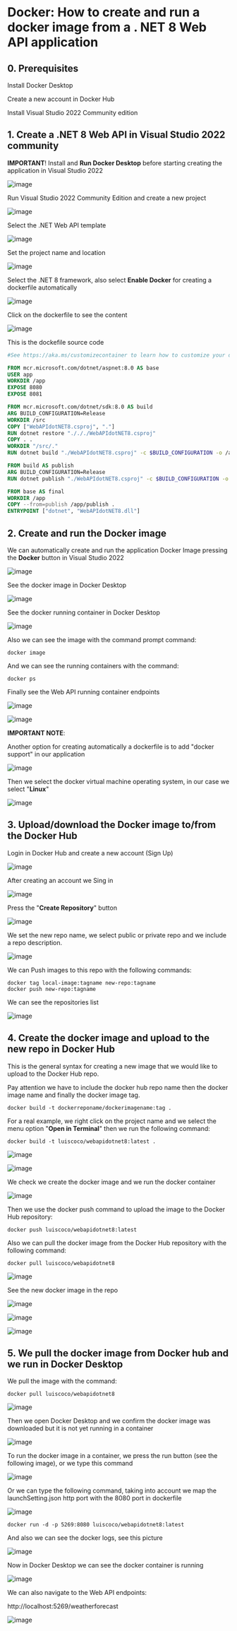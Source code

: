 # Docker: How to create and run a docker image from a . NET 8 Web API application

## 0. Prerequisites

Install Docker Desktop

Create a new account in Docker Hub

Install Visual Studio 2022 Community edition

## 1. Create a .NET 8 Web API in Visual Studio 2022 community

**IMPORTANT**! Install and **Run Docker Desktop** before starting creating the application in Visual Studio 2022

![image](https://github.com/luiscoco/Docker_Create_and_run_Image-_for_dotNET_8_Web_API/assets/32194879/7b58cdb3-a290-457a-b15d-76562a2da203)

Run Visual Studio 2022 Community Edition and create a new project 

![image](https://github.com/luiscoco/Docker_Create_and_run_Image-_for_dotNET_8_Web_API/assets/32194879/c6444f00-a64e-4fc3-a515-db8bf7e1b66e)

Select the .NET Web API template

![image](https://github.com/luiscoco/Docker_Create_and_run_Image-_for_dotNET_8_Web_API/assets/32194879/f87185c0-9051-41cb-89cd-f5a547144bb9)

Set the project name and location

![image](https://github.com/luiscoco/Docker_Create_and_run_Image-_for_dotNET_8_Web_API/assets/32194879/d005f758-c124-4483-bd35-5a00cb4faa51)

Select the .NET 8 framework, also select **Enable Docker** for creating a dockerfile automatically

![image](https://github.com/luiscoco/Docker_Create_and_run_Image-_for_dotNET_8_Web_API/assets/32194879/2af5048d-66c5-4159-b728-0bbf9082d0e3)

Click on the dockerfile to see the content

![image](https://github.com/luiscoco/Docker_Create_and_run_Image-_for_dotNET_8_Web_API/assets/32194879/a4fa4f42-0952-453c-a04e-02aaf8716333)

This is the dockefile source code

```dockerfile
#See https://aka.ms/customizecontainer to learn how to customize your debug container and how Visual Studio uses this Dockerfile to build your images for faster debugging.

FROM mcr.microsoft.com/dotnet/aspnet:8.0 AS base
USER app
WORKDIR /app
EXPOSE 8080
EXPOSE 8081

FROM mcr.microsoft.com/dotnet/sdk:8.0 AS build
ARG BUILD_CONFIGURATION=Release
WORKDIR /src
COPY ["WebAPIdotNET8.csproj", "."]
RUN dotnet restore "./././WebAPIdotNET8.csproj"
COPY . .
WORKDIR "/src/."
RUN dotnet build "./WebAPIdotNET8.csproj" -c $BUILD_CONFIGURATION -o /app/build

FROM build AS publish
ARG BUILD_CONFIGURATION=Release
RUN dotnet publish "./WebAPIdotNET8.csproj" -c $BUILD_CONFIGURATION -o /app/publish /p:UseAppHost=false

FROM base AS final
WORKDIR /app
COPY --from=publish /app/publish .
ENTRYPOINT ["dotnet", "WebAPIdotNET8.dll"]
```

## 2. Create and run the Docker image 

We can automatically create and run the application Docker Image pressing the **Docker** button in Visual Studio 2022

![image](https://github.com/luiscoco/Docker_Create_and_run_Image-_for_dotNET_8_Web_API/assets/32194879/ea68b43b-71c6-4dbc-adf9-f9edb7d0127b)

See the docker image in Docker Desktop

![image](https://github.com/luiscoco/Docker_Create_and_run_Image-_for_dotNET_8_Web_API/assets/32194879/93ea102a-5e00-4857-910b-6ac32b3539e3)

See the docker running container in Docker Desktop

![image](https://github.com/luiscoco/Docker_Create_and_run_Image-_for_dotNET_8_Web_API/assets/32194879/fa7fb04d-d25d-404d-88be-bc3fa2aed0c9)

Also we can see the image with the command prompt command:

```
docker image
```

And we can see the running containers with the command:

```
docker ps
```

Finally see the Web API running container endpoints

![image](https://github.com/luiscoco/Docker_Create_and_run_Image-_for_dotNET_8_Web_API/assets/32194879/9d3a9601-78ce-4d29-8af8-dc04a5d53d5b)

![image](https://github.com/luiscoco/Docker_Create_and_run_Image-_for_dotNET_8_Web_API/assets/32194879/192dfb78-52b5-4673-a030-4fe4389b69c8)

**IMPORTANT NOTE**: 

Another option for creating automatically a dockerfile is to add "docker support" in our application

![image](https://github.com/luiscoco/Docker_Create_and_run_Image-_for_dotNET_8_Web_API/assets/32194879/ee3340e7-90b0-428d-b796-1000853e8c9f)

Then we select the docker virtual machine operating system, in our case we select "**Linux**"

![image](https://github.com/luiscoco/Docker_Create_and_run_Image-_for_dotNET_8_Web_API/assets/32194879/ab91a28d-faca-4be2-8dc2-542683523561)

## 3. Upload/download the Docker image to/from the Docker Hub

Login in Docker Hub and create a new account (Sign Up)

![image](https://github.com/luiscoco/Docker_Create_and_run_Image-_for_dotNET_8_Web_API/assets/32194879/26e2923e-e081-46f4-a64f-1dbe16ae58a6)

After creating an account we Sing in

![image](https://github.com/luiscoco/Docker_Create_and_run_Image-_for_dotNET_8_Web_API/assets/32194879/9f85488e-a4e0-4f06-8b90-0f8973742f33)

Press the "**Create Repository**" button

![image](https://github.com/luiscoco/Docker_Create_and_run_Image-_for_dotNET_8_Web_API/assets/32194879/b67d942c-8e60-4d1e-8c3d-0cb72b480799)

We set the new repo name, we select public or private repo and we include a repo description.

![image](https://github.com/luiscoco/Docker_Create_and_run_Image-_for_dotNET_8_Web_API/assets/32194879/d0faa9c1-815f-4ba0-a90c-238c88a80a87)

We can Push images to this repo with the following commands: 

```
docker tag local-image:tagname new-repo:tagname
docker push new-repo:tagname
```

We can see the repositories list

![image](https://github.com/luiscoco/Docker_Create_and_run_Image-_for_dotNET_8_Web_API/assets/32194879/7b88adb2-3b56-4cd6-a3fb-011eefbea51e)

## 4. Create the docker image and upload to the new repo in Docker Hub

This is the general syntax for creating a new image that we would like to upload to the Docker Hub repo. 

Pay attention we have to include the docker hub repo name then the docker image name and finally the docker image tag.

```
docker build -t dockerreponame/dockerimagename:tag .
```

For a real example, we right click on the project name and we select the menu option "**Open in Terminal**" then we run the following command: 

```
docker build -t luiscoco/webapidotnet8:latest .
```

![image](https://github.com/luiscoco/Docker_Create_and_run_Image-_for_dotNET_8_Web_API/assets/32194879/c6ed928a-1553-440b-9c84-28d622d13706)

![image](https://github.com/luiscoco/Docker_Create_and_run_Image-_for_dotNET_8_Web_API/assets/32194879/d8e48865-36a0-4e6d-b690-85ac96e43788)

We check we create the docker image and we run the docker container 

![image](https://github.com/luiscoco/Docker_Create_and_run_Image-_for_dotNET_8_Web_API/assets/32194879/582d4f54-57e2-4a05-9c88-e70cf79870cd)

Then we use the docker push command to upload the image to the Docker Hub repository:

```
docker push luiscoco/webapidotnet8:latest
```

Also we can pull the docker image from the Docker Hub repository with the following command:

```
docker pull luiscoco/webapidotnet8
```

![image](https://github.com/luiscoco/Docker_Create_and_run_Image-_for_dotNET_8_Web_API/assets/32194879/376dc20d-4ae0-4aed-842c-5c71b5b2cd5a)

See the new docker image in the repo

![image](https://github.com/luiscoco/Docker_Create_and_run_Image-_for_dotNET_8_Web_API/assets/32194879/7e38db3a-ed91-40b8-bfbd-e2cc333b9d17)

![image](https://github.com/luiscoco/Docker_Create_and_run_Image-_for_dotNET_8_Web_API/assets/32194879/9b4c6f9e-5b0b-45c6-bed3-e286cfbf3a94)

![image](https://github.com/luiscoco/Docker_Create_and_run_Image-_for_dotNET_8_Web_API/assets/32194879/a1cb5201-7055-4d35-9fcd-51489592e49e)

## 5. We pull the docker image from Docker hub and we run in Docker Desktop

We pull the image with the command:

```
docker pull luiscoco/webapidotnet8
```

![image](https://github.com/luiscoco/Docker_Create_and_run_Image-_for_dotNET_8_Web_API/assets/32194879/612b1aa1-8dc9-4ecc-b5cc-13eb2b9bb8d7)

Then we open Docker Desktop and we confirm the docker image was downloaded but it is not yet running in a container

![image](https://github.com/luiscoco/Docker_Create_and_run_Image-_for_dotNET_8_Web_API/assets/32194879/3a6fabd4-a6b5-44f2-af43-1c619e815058)

To run the docker image in a container, we press the run button (see the following image), or we type this command

![image](https://github.com/luiscoco/Docker_Create_and_run_Image-_for_dotNET_8_Web_API/assets/32194879/e60629a4-7321-48eb-b99f-fa9485622898)

Or we can type the following command, taking into account we map the launchSetting.json http port with the 8080 port in dockerfile

![image](https://github.com/luiscoco/Docker_Create_and_run_Image-_for_dotNET_8_Web_API/assets/32194879/d504e779-9cbd-4a4d-9c31-d416d0b91974)

```
docker run -d -p 5269:8080 luiscoco/webapidotnet8:latest
```

And also we can see the docker logs, see this picture

![image](https://github.com/luiscoco/Docker_Create_and_run_Image-_for_dotNET_8_Web_API/assets/32194879/5d67f6bb-d0db-43a8-b2a2-e9504a8fa745)

Now in Docker Desktop we can see the docker container is running

![image](https://github.com/luiscoco/Docker_Create_and_run_Image-_for_dotNET_8_Web_API/assets/32194879/f98ec62a-6ec6-4192-9f1e-eddcb3d9b85a)

We can also navigate to the Web API endpoints:

http://localhost:5269/weatherforecast

![image](https://github.com/luiscoco/Docker_Create_and_run_Image-_for_dotNET_8_Web_API/assets/32194879/ec2e73c5-5cc4-420d-b213-4e82fa199aea)





